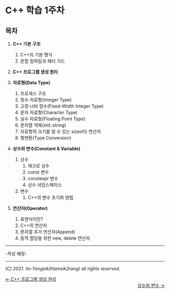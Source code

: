 # C++ 학습 1주차

## 목차

1.  **C++ 기본 구조**

    1.  C++의 기본 형식
    2.  분할 컴파일과 헤더 가드
2.  **C++ 프로그램 생성 원리**
3.  **자료형(Data Type)**

    1.  프로세스 구조
    2.  정수 자료형(Integer Type)
    3.  고정 너비 정수(Fixed-Width Integer Type)
    4.  문자 자료형(Character Type)
    5.  실수 자료형(Floating Point Type)
    6.  문자열 객체(std::string)
    7.  자료형의 크기를 알 수 있는 sizeof() 연산자
    8.  형변환(Type Conversion)
4.  **상수와 변수(Constant & Variable)**

    1.  상수
        1.  매크로 상수
        2.  const 변수
        3.  constexpr 변수
        4.  상수 네임스페이스
    2.  변수
        1.  C++의 변수 초기화 방법
5.  **연산자(Operator)**

    1.  표현식이란?
    2.  C++의 연산자
    3.  문자열 추가 연산자(Append)
    4.  동적 할당을 위한 new, delete 연산자


---

-작성 예정-

----

*(C) 2021. Im-Yongsik(Hamsik2rang) all rights reserved.*

<div style="text-align:left"> <a href="./2.C++_프로그램_생성_원리.md">← C++ 프로그램 생성 원리</a><div/>
<div style="text-align:right"> <a href="./4.상수와_변수.md">상수와 변수 →</a><div/>






